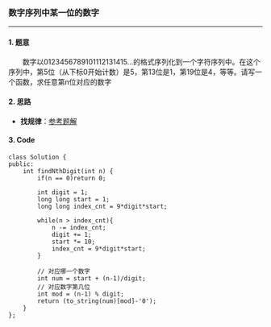 ### 数字序列中某一位的数字

---

#### 1. 题意

&emsp;&emsp;数字以0123456789101112131415…的格式序列化到一个字符序列中。在这个序列中，第5位（从下标0开始计数）是5，第13位是1，第19位是4，等等。请写一个函数，求任意第n位对应的数字

#### 2. 思路

- **找规律**：[参考题解](https://leetcode-cn.com/problems/shu-zi-xu-lie-zhong-mou-yi-wei-de-shu-zi-lcof/solution/mian-shi-ti-44-shu-zi-xu-lie-zhong-mou-yi-wei-de-6/)

#### 3. Code

```
class Solution {
public:
    int findNthDigit(int n) {
        if(n == 0)return 0;

        int digit = 1;
        long long start = 1;
        long long index_cnt = 9*digit*start;

        while(n > index_cnt){
            n -= index_cnt;
            digit += 1;
            start *= 10;
            index_cnt = 9*digit*start;
        }

        // 对应哪一个数字
        int num = start + (n-1)/digit;
        // 对应数字第几位
        int mod = (n-1) % digit;
        return (to_string(num)[mod]-'0');
    }
};
```